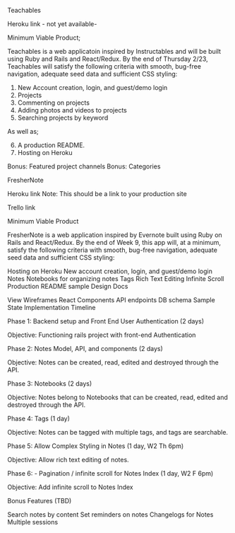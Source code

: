 Teachables

Heroku link - not yet available-


Minimum Viable Product;

Teachables is a web applicatoin inspired by Instructables and will be built using Ruby and Rails and React/Redux.
By the end of Thursday 2/23, Teachables will satisfy the following criteria with smooth, bug-free navigation,
adequate seed data and sufficient CSS styling:

1. New Account creation, login, and guest/demo login
2. Projects
3. Commenting on projects
4. Adding photos and videos to projects
5. Searching projects by keyword

As well as;

6. A production README.
7. Hosting on Heroku


Bonus: Featured project channels
Bonus: Categories





FresherNote

Heroku link Note: This should be a link to your production site

Trello link

Minimum Viable Product





FresherNote is a web application inspired by Evernote built using Ruby on Rails and React/Redux. By the end of Week 9, this app will, at a minimum, satisfy the following criteria with smooth, bug-free navigation, adequate seed data and sufficient CSS styling:

 Hosting on Heroku
 New account creation, login, and guest/demo login
 Notes
 Notebooks for organizing notes
 Tags
 Rich Text Editing
 Infinite Scroll
 Production README sample
Design Docs

View Wireframes
React Components
API endpoints
DB schema
Sample State
Implementation Timeline

Phase 1: Backend setup and Front End User Authentication (2 days)

Objective: Functioning rails project with front-end Authentication

Phase 2: Notes Model, API, and components (2 days)

Objective: Notes can be created, read, edited and destroyed through the API.

Phase 3: Notebooks (2 days)

Objective: Notes belong to Notebooks that can be created, read, edited and destroyed through the API.

Phase 4: Tags (1 day)

Objective: Notes can be tagged with multiple tags, and tags are searchable.

Phase 5: Allow Complex Styling in Notes (1 day, W2 Th 6pm)

Objective: Allow rich text editing of notes.

Phase 6: - Pagination / infinite scroll for Notes Index (1 day, W2 F 6pm)

Objective: Add infinite scroll to Notes Index

Bonus Features (TBD)

 Search notes by content
 Set reminders on notes
 Changelogs for Notes
 Multiple sessions

